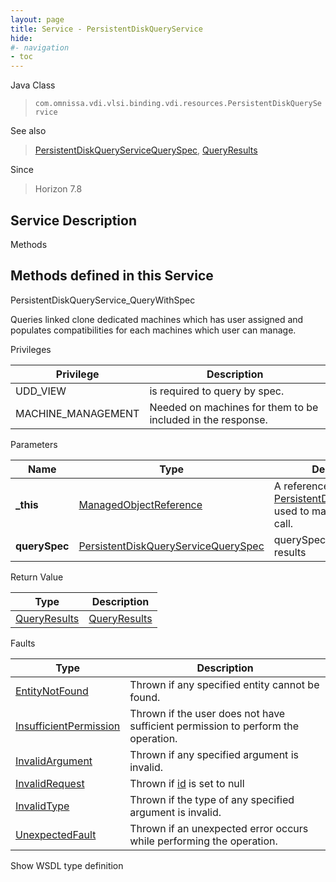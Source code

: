 ```yaml
---
layout: page
title: Service - PersistentDiskQueryService
hide:
#- navigation
- toc
---
```








Java Class
> `com.omnissa.vdi.vlsi.binding.vdi.resources.PersistentDiskQueryService`

See also
> [PersistentDiskQueryServiceQuerySpec](vdi.resources.PersistentDiskQueryService.QuerySpec.md), [QueryResults](vdi.query.QueryResults.md)

Since
> Horizon 7.8





## Service Description

Methods

Methods defined in this Service
---
PersistentDiskQueryService_QueryWithSpec




Queries linked clone dedicated machines which has user assigned and populates compatibilities for each machines which user can manage.

Privileges

Privilege |  Description
---|---
UDD_VIEW|  is required to query by spec.
MACHINE_MANAGEMENT|  Needed on machines for them to be included in the response.



Parameters

Name| Type| Description
---|---|---
**_this**| [ManagedObjectReference](vmodl.ManagedObjectReference.md)|  A reference to the [PersistentDiskQueryService](vdi.resources.PersistentDiskQueryService.md) used to make the method call.
**querySpec**| [PersistentDiskQueryServiceQuerySpec](vdi.resources.PersistentDiskQueryService.QuerySpec.md)|  querySpec to filter the results




Return Value

Type |  Description
---|---
[QueryResults](vdi.query.QueryResults.md)| [QueryResults](vdi.query.QueryResults.md)



Faults

Type |  Description
---|---
[EntityNotFound](vdi.fault.EntityNotFound.md)| Thrown if any specified entity cannot be found.
[InsufficientPermission](vdi.fault.InsufficientPermission.md)| Thrown if the user does not have sufficient permission to perform the operation.
[InvalidArgument](vdi.fault.InvalidArgument.md)| Thrown if any specified argument is invalid.
[InvalidRequest](vdi.fault.InvalidRequest.md)| Thrown if [id](vdi.resources.PersistentDiskQueryService.QuerySpec.md#id) is set to null
[InvalidType](vdi.fault.InvalidType.md)| Thrown if the type of any specified argument is invalid.
[UnexpectedFault](vdi.fault.UnexpectedFault.md)| Thrown if an unexpected error occurs while performing the operation.

Show WSDL type definition












 
